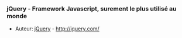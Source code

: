 ### jQuery - Framework Javascript, surement le plus utilisé au monde
* Auteur: [jQuery](https://github.com/jquery/jquery) - http://jquery.com/
